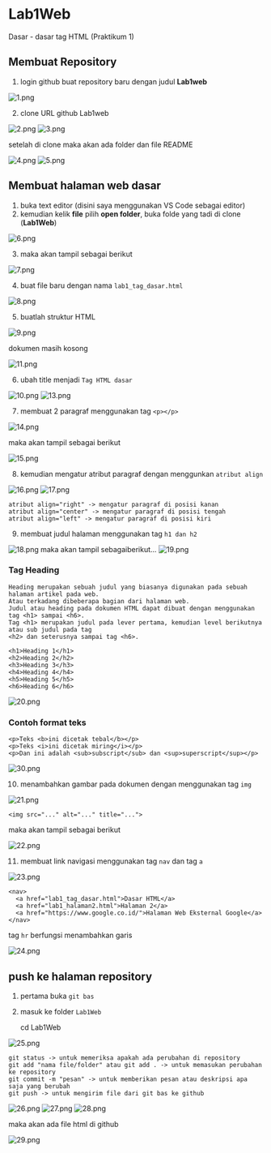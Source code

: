 # Lab1Web

Dasar - dasar tag HTML (Praktikum 1)

## Membuat Repository

1. login github buat repository baru dengan judul **Lab1web**

![1.png](img/1.png)

2. clone URL github Lab1web

![2.png](img/2.png)
![3.png](img/3.png)

setelah di clone maka akan ada folder dan file README

![4.png](img/4.png)
![5.png](img/5.png)

## Membuat halaman web dasar 

1. buka text editor (disini saya menggunakan VS Code sebagai editor)
2. kemudian kelik **file** pilih **open folder**, buka folde yang tadi di clone (**Lab1Web**)

![6.png](img/6.png)

3. maka akan tampil sebagai berikut

![7.png](img/7.png)

4. buat file baru dengan nama `lab1_tag_dasar.html`

![8.png](img/8.png)

5. buatlah struktur HTML 

![9.png](img/9.png)

dokumen masih kosong 

![11.png](img/11.png)

6. ubah title menjadi `Tag HTML dasar`

![10.png](img/10.png)
![13.png](img/13.png)

7. membuat 2 paragraf menggunakan tag `<p></p>`

![14.png](img/14.png)

maka akan tampil sebagai berikut

![15.png](img/15.png)

8. kemudian mengatur atribut paragraf dengan menggunkan `atribut align`

![16.png](img/16.png)
![17.png](img/17.png)

    atribut align="right" -> mengatur paragraf di posisi kanan
    atribut align="center" -> mengatur paragraf di posisi tengah
    atribut align="left" -> mengatur paragraf di posisi kiri

9. membuat judul halaman menggunakan tag `h1 dan h2`

![18.png](img/18.png)
maka akan tampil sebagaiberikut...
![19.png](img/19.png)

### Tag Heading
    Heading merupakan sebuah judul yang biasanya digunakan pada sebuah halaman artikel pada web.
    Atau terkadang dibeberapa bagian dari halaman web.
    Judul atau heading pada dokumen HTML dapat dibuat dengan menggunakan tag <h1> sampai <h6>.
    Tag <h1> merupakan judul pada lever pertama, kemudian level berikutnya atau sub judul pada tag
    <h2> dan seterusnya sampai tag <h6>.

    <h1>Heading 1</h1>
    <h2>Heading 2</h2>
    <h3>Heading 3</h3>
    <h4>Heading 4</h4>
    <h5>Heading 5</h5>
    <h6>Heading 6</h6>

![20.png](img/20.png)

### Contoh format teks

    <p>Teks <b>ini dicetak tebal</b></p>
    <p>Teks <i>ini dicetak miring</i></p>
    <p>Dan ini adalah <sub>subscript</sub> dan <sup>superscript</sup></p>

![30.png](img/30.png)

10. menambahkan gambar pada dokumen dengan menggunakan tag `img`

![21.png](img/21.png)

    <img src="..." alt="..." title="...">

maka akan tampil sebagai berikut

![22.png](img/22.png)


11. membuat link navigasi menggunakan tag `nav` dan tag `a`

![23.png](img/23.png)

    <nav>
      <a href="lab1_tag_dasar.html">Dasar HTML</a>
      <a href="lab1_halaman2.html">Halaman 2</a>
      <a href="https://www.google.co.id/">Halaman Web Eksternal Google</a>
    </nav>

tag `hr` berfungsi menambahkan garis 

![24.png](img/24.png)

## push ke halaman repository

1. pertama buka `git bas` 
2. masuk ke folder `Lab1Web`

    cd Lab1Web

![25.png](img/25.png)

    git status -> untuk memeriksa apakah ada perubahan di repository
    git add "nama file/folder" atau git add . -> untuk memasukan perubahan ke repository
    git commit -m "pesan" -> untuk memberikan pesan atau deskripsi apa saja yang berubah
    git push -> untuk mengirim file dari git bas ke github

![26.png](img/26.png)
![27.png](img/27.png)
![28.png](img/28.png)

maka akan ada file html di github 

![29.png](img/29.png)

